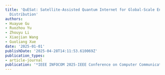```yaml
---
title: 'QuESat: Satellite-Assisted Quantum Internet for Global-Scale Entanglement
  Distribution'
authors:
- Huayue Gu
- Ruozhou Yu
- Zhouyu Li
- Xiaojian Wang
- Guoliang Xue
date: '2025-01-01'
publishDate: '2025-04-28T14:11:53.610069Z'
publication_types:
- article-journal
publication: '*IEEE INFOCOM 2025-IEEE Conference on Computer Communications*'
---
```

